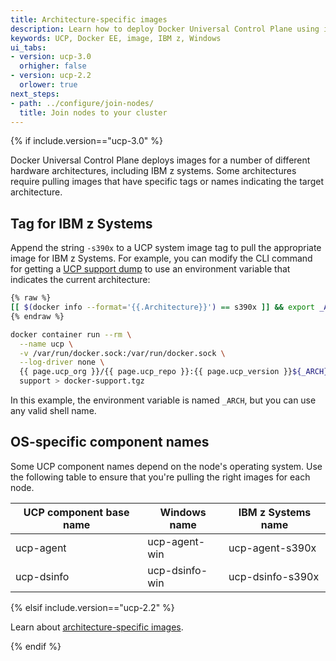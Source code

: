 ```yaml
---
title: Architecture-specific images
description: Learn how to deploy Docker Universal Control Plane using images that are specific to particular hardware architectures.
keywords: UCP, Docker EE, image, IBM z, Windows
ui_tabs:
- version: ucp-3.0
  orhigher: false
- version: ucp-2.2
  orlower: true
next_steps:
- path: ../configure/join-nodes/
  title: Join nodes to your cluster
---
```

{% if include.version=="ucp-3.0" %}

Docker Universal Control Plane deploys images for a number of different
hardware architectures, including IBM z systems. Some architectures require
pulling images that have specific tags or names indicating the target
architecture.

## Tag for IBM z Systems

Append the string `-s390x` to a UCP system image tag to pull the appropriate
image for IBM z Systems. For example, you can modify the CLI command for getting
a [UCP support dump](..\..\get-support.md) to use an environment variable
that indicates the current architecture:

```bash
{% raw %}
[[ $(docker info --format='{{.Architecture}}') == s390x ]] && export _ARCH='-s390x' || export _ARCH=''
{% endraw %}

docker container run --rm \
  --name ucp \
  -v /var/run/docker.sock:/var/run/docker.sock \
  --log-driver none \
  {{ page.ucp_org }}/{{ page.ucp_repo }}:{{ page.ucp_version }}${_ARCH} \
  support > docker-support.tgz
```

In this example, the environment variable is named `_ARCH`, but you can use any 
valid shell name.

## OS-specific component names

Some UCP component names depend on the node's operating system. Use the
following table to ensure that you're pulling the right images for each node.

| UCP component base name | Windows name   | IBM z Systems name |
|-------------------------|----------------|--------------------|
| ucp-agent               | ucp-agent-win  | ucp-agent-s390x    |
| ucp-dsinfo              | ucp-dsinfo-win | ucp-dsinfo-s390x   |

{% elsif include.version=="ucp-2.2" %}

Learn about [architecture-specific images](/datacenter/ucp/2.2/guides/admin/install/architecture-specific-images.md).

{% endif %}